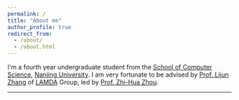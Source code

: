 ```yaml
---
permalink: /
title: "About me"
author_profile: true
redirect_from: 
  - /about/
  - /about.html
---
```

I'm a fourth year undergraduate student from the [School of Computer Science](https://cs.nju.edu.cn/), [Nanjing University](https://nju.edu.cn/). I am very fortunate to be advised by [Prof. Lijun Zhang](https://ai.nju.edu.cn/zlj/index.htm) of [LAMDA](https://www.lamda.nju.edu.cn/CH.MainPage.ashx) Group, led by [Prof. Zhi-Hua Zhou](https://cs.nju.edu.cn/zhouzh/index.htm).

------

